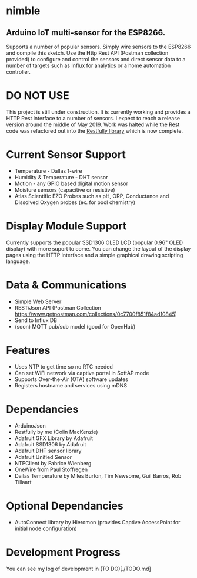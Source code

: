 # nimble
## Arduino IoT multi-sensor for the ESP8266. 
Supports a number of popular sensors. Simply wire sensors to the ESP8266 and compile this sketch. Use the Http Rest API (Postman collection provided) to configure and control the sensors and direct sensor data to a number of targets such as Influx for analytics or a home automation controller.

# DO NOT USE
This project is still under construction. It is currently working and provides a HTTP Rest interface to a number of sensors. I expect to reach a release version around the middle of May 2019. Work was halted while the Rest code was refactored out into the [Restfully library](https://github.com/flyingeinstein/Restfully) which is now complete.

# Current Sensor Support
* Temperature - Dallas 1-wire
* Humidity & Temperature - DHT sensor
* Motion - any GPIO based digital motion sensor
* Moisture sensors (capacitive or resistive)
* Atlas Scientific EZO Probes such as pH, ORP, Conductance and Dissolved Oxygen probes (ex. for pool chemistry)

# Display Module Support
Currently supports the popular SSD1306 OLED LCD (popular 0.96" OLED display) with more suport to come. You can change the layout of the display pages using the HTTP interface and a simple graphical drawing scripting language.

# Data & Communications
* Simple Web Server
* REST/Json API   (Postman Collection   https://www.getpostman.com/collections/0c7700f851f84ad10845)
* Send to Influx DB
* (soon) MQTT pub/sub model (good for OpenHab)

# Features
* Uses NTP to get time so no RTC needed
* Can set WiFi network via captive portal in SoftAP mode
* Supports Over-the-Air (OTA) software updates
* Registers hostname and services using mDNS

# Dependancies
* ArduinoJson
* Restfully by me (Colin MacKenzie)
* Adafruit GFX Library by Adafruit 
* Adafruit SSD1306 by Adafruit
* Adafruit DHT sensor library
* Adafruit Unified Sensor
* NTPClient by Fabrice Wienberg
* OneWire from Paul Stoffregen
* Dallas Temperature by Miles Burton, Tim Newsome, Guil Barros, Rob Tillaart

# Optional Dependancies
* AutoConnect library by Hieromon (provides Captive AccessPoint for initial node configuration)

# Development Progress
You can see my log of development in (TO DO)[./TODO.md]

